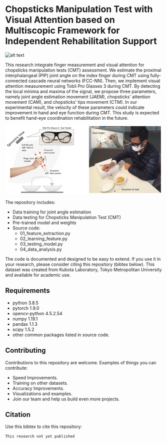 # Chopsticks Manipulation Test with Visual Attention based on Multiscopic Framework for Independent Rehabilitation Support


![alt text](https://github.com/anom-tmu/cmt-attention/blob/main/cover_cmt.gif)


This research integrate finger measurement and visual attention for chopsticks manipulation tests (CMT) assessment. We estimate the proximal interphalangeal (PIP) joint angle on the index finger during CMT using fully-connected cascade neural networks (FCC-NN). Then, we implement visual attention measurement using Tobii Pro Glasses 3 during CMT. By detecting the local minima and maxima of the signal, we propose three parameters, namely joint angle estimation movement (JAEM), chopsticks' attention movement (CAM), and chopsticks' tips movement (CTM). In our experimental result, the velocity of these parameters could indicate improvement in hand and eye function during CMT. This study is expected to benefit hand-eye coordination rehabilitation in the future.


![alt text](https://github.com/anom-tmu/cmt-attention/blob/main/pic_installation.jpg)


The repository includes:
  - Data training for joint angle estimation
  - Data testing for Chopsticks Manipulation Test (CMT)
  - Pre-trained model and weights
  - Source code:
    - 01_feature_extraction.py
    - 02_learning_feature.py
    - 03_testing_model.py
    - 04_data_analysis.py

The code is documented and designed to be easy to extend. If you use it in your research, please consider citing this repository (bibtex below). This dataset was created from Kubota Laboratory, Tokyo Metropolitan University and available for academic use. 

## Requirements
  - python 3.8.5
  - pytorch 1.9.0
  - opencv-python 4.5.2.54 
  - numpy 1.19.1
  - pandas 1.1.3
  - scipy 1.5.2
  - other common packages listed in source code.

## Contributing
Contributions to this repository are welcome. Examples of things you can contribute:
  - Speed Improvements.
  - Training on other datasets.
  - Accuracy Improvements.
  - Visualizations and examples.
  - Join our team and help us build even more projects.

## Citation
Use this bibtex to cite this repository: 
```
This research not yet published
```

